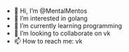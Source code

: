 - 👋 Hi, I’m @MentalMentos
- 👀 I’m interested in golang
- 🌱 I’m currently learning programming
- 💞️ I’m looking to collaborate on vk
- 📫 How to reach me: vk

<!---
MentalMentos/MentalMentos is a ✨ special ✨ repository because its `README.md` (this file) appears on your GitHub profile.
You can click the Preview link to take a look at your changes.
--->
